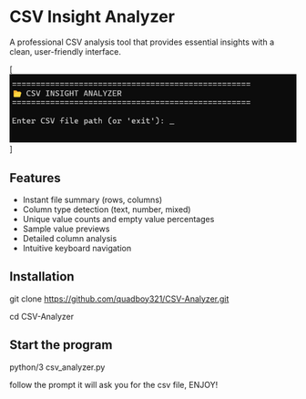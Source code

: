 # CSV Insight Analyzer

A professional CSV analysis tool that provides essential insights with a clean, user-friendly interface.

[![Screenshot](https://github.com/quadboy321/CSV-Analyzer/blob/main/StartUP.png) ]

## Features
- Instant file summary (rows, columns)
- Column type detection (text, number, mixed)
- Unique value counts and empty value percentages
- Sample value previews
- Detailed column analysis
- Intuitive keyboard navigation

## Installation

git clone https://github.com/quadboy321/CSV-Analyzer.git

cd CSV-Analyzer

## Start the program

python/3 csv_analyzer.py

follow the prompt it will ask you for the csv file, ENJOY!
